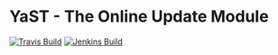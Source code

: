 # YaST - The Online Update Module #

[![Travis Build](https://travis-ci.org/yast/yast-online-update.svg?branch=master)](https://travis-ci.org/yast/yast-online-update)
[![Jenkins Build](http://img.shields.io/jenkins/s/https/ci.opensuse.org/yast-online-update-master.svg)](https://ci.opensuse.org/view/Yast/job/yast-online-update-master/)

